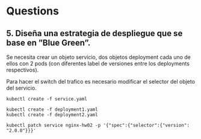# Questions

## 5. Diseña una estrategia de despliegue que se base en ”Blue Green”.

Se necesita crear un objeto servicio, dos objetos deployment cada uno de ellos con 2 pods (con diferentes label de versiones entre los deployments respectivos).

Para hacer el switch del trafico es necesario modificar el selector del objeto del servicio. 

```console
kubectl create -f service.yaml

kubectl create -f deployment1.yaml
kubectl create -f deployment2.yaml

kubectl patch service nginx-hw02 -p '{"spec":{"selector":{"version": "2.0.0"}}}'

```
